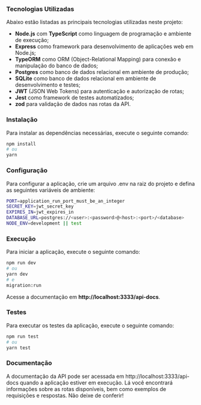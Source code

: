 

### Tecnologias Utilizadas
Abaixo estão listadas as principais tecnologias utilizadas neste projeto:

- **Node.js** com **TypeScript** como linguagem de programação e ambiente de execução;
- **Express** como framework para desenvolvimento de aplicações web em Node.js;
- **TypeORM** como ORM (Object-Relational Mapping) para conexão e manipulação do banco de dados;
- **Postgres** como banco de dados relacional em ambiente de produção;
- **SQLite** como banco de dados relacional em ambiente de desenvolvimento e testes;
- **JWT** (JSON Web Tokens) para autenticação e autorização de rotas;
- **Jest** como framework de testes automatizados;
- **zod** para validação de dados nas rotas da API.


### Instalação

Para instalar as dependências necessárias, execute o seguinte comando:

```bash
npm install
# ou
yarn
```


### Configuração

Para configurar a aplicação, crie um arquivo .env na raiz do projeto e defina as seguintes variáveis de ambiente:

```bash
PORT=application_run_port_must_be_an_integer
SECRET_KEY=jwt_secret_key
EXPIRES_IN=jwt_expires_in
DATABASE_URL=postgres://<user>:<password>@<host>:<port>/<database>
NODE_ENV=development || test
```


### Execução

Para iniciar a aplicação, execute o seguinte comando:

```bash
npm run dev
# ou
yarn dev
# e
migration:run
```

Acesse a documentação em **http://localhost:3333/api-docs**.


### Testes

Para executar os testes da aplicação, execute o seguinte comando:

```bash
npm run test
# ou
yarn test
```


### Documentação

A documentação da API pode ser acessada em http://localhost:3333/api-docs quando a aplicação estiver em execução. Lá você encontrará informações sobre as rotas disponíveis, bem como exemplos de requisições e respostas. Não deixe de conferir!
